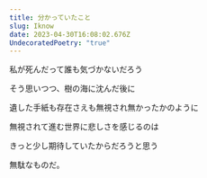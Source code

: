 ```yaml
---
title: 分かっていたこと
slug: Iknow
date: 2023-04-30T16:08:02.676Z
UndecoratedPoetry: "true"
---
```

私が死んだって誰も気づかないだろう

そう思いつつ、樹の海に沈んだ後に

遺した手紙も存在さえも無視され無かったかのように

無視されて進む世界に悲しさを感じるのは

きっと少し期待していたからだろうと思う

無駄なものだ。
